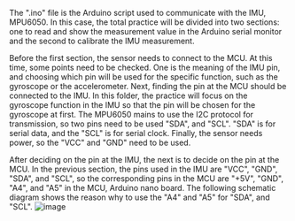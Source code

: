 The ".ino" file is the Arduino script used to communicate with the IMU, MPU6050. In this case, the total practice will be divided into two sections: one to read and show the measurement value in the Arduino serial monitor and the second to calibrate the IMU measurement.

Before the first section, the sensor needs to connect to the MCU. At this time, some points need to be checked. One is the meaning of the IMU pin, and choosing which pin will be used for the specific function, such as the gyroscope or the accelerometer. Next, finding the pin at the MCU should be connected to the IMU. In this folder, the practice will focus on the gyroscope function in the IMU so that the pin will be chosen for the gyroscope at first. The MPU6050 mains to use the I2C protocol for transmission, so two pins need to be used "SDA", and "SCL". "SDA" is for serial data, and the "SCL" is for serial clock. Finally, the sensor needs power, so the "VCC" and "GND" need to be used. 

After deciding on the pin at the IMU, the next is to decide on the pin at the MCU. In the previous section, the pins used in the IMU are "VCC", "GND", "SDA", and "SCL", so the corresponding pins in the MCU are "+5V", "GND", "A4", and "A5" in the MCU, Arduino nano board. The following schematic diagram shows the reason why to use the "A4" and "A5" for "SDA", and "SCL".
![image](https://github.com/user-attachments/assets/baf2eb29-a883-459c-86d5-c8094efff349)


